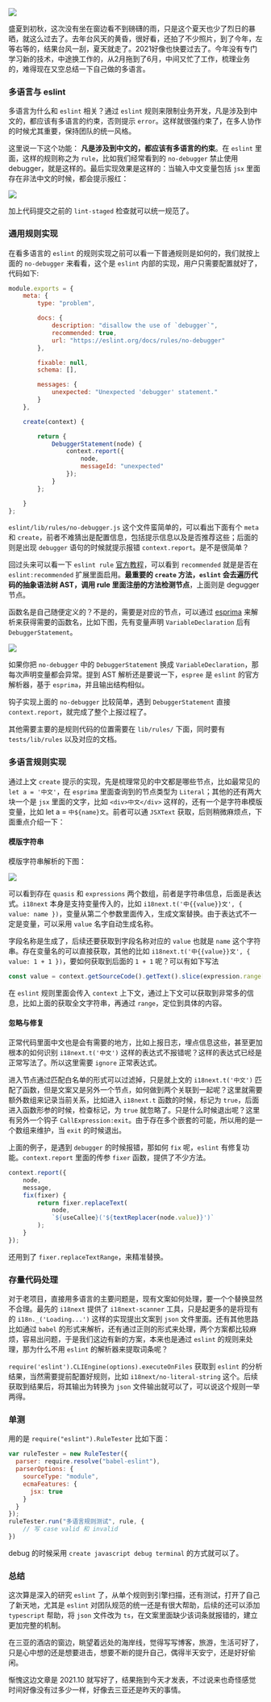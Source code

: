 ![](https://github.com/funfish/blog/raw/master/images/sanyaBeach.jpeg)

盛夏到初秋，这次没有坐在窗边看不到磅礴的雨，只是这个夏天也少了烈日的暴晒，就这么过去了。去年台风天的黄昏，很好看，还拍了不少照片，到了今年，左等右等的，结果台风一刮，夏天就走了。2021好像也快要过去了。今年没有专门学习新的技术，中途换工作的，从2月拖到了6月，中间又忙了工作，梳理业务的，难得现在又空总结一下自己做的多语言。

### 多语言与 eslint
多语言为什么和 `eslint` 相关？通过 `eslint` 规则来限制业务开发，凡是涉及到中文的，都应该有多语言的约束，否则提示 `error`。这样就很强约束了，在多人协作的时候尤其重要，保持团队的统一风格。

这里说一下这个功能： **凡是涉及到中文的，都应该有多语言的约束**。在 `eslint` 里面，这样的规则称之为 `rule`，比如我们经常看到的 `no-debugger` 禁止使用 debugger，就是这样的。最后实现效果是这样的：当输入中文变量包括 `jsx` 里面存在非法中文的时候，都会提示报红：

![](https://github.com/funfish/blog/raw/master/images/eslintI18nerror.png)

加上代码提交之前的 `lint-staged` 检查就可以统一规范了。

### 通用规则实现
在看多语言的 `eslint` 的规则实现之前可以看一下普通规则是如何的，我们就按上面的 `no-debugger` 来看看，这个是 `eslint` 内部的实现，用户只需要配置就好了，代码如下:

```javascript
module.exports = {
    meta: {
        type: "problem",

        docs: {
            description: "disallow the use of `debugger`",
            recommended: true,
            url: "https://eslint.org/docs/rules/no-debugger"
        },

        fixable: null,
        schema: [],

        messages: {
            unexpected: "Unexpected 'debugger' statement."
        }
    },

    create(context) {

        return {
            DebuggerStatement(node) {
                context.report({
                    node,
                    messageId: "unexpected"
                });
            }
        };

    }
};
```

`eslint/lib/rules/no-debugger.js` 这个文件蛮简单的，可以看出下面有个 `meta` 和 `create`，前者不难猜出是配置信息，包括提示信息以及是否推荐这些；后面的则是出现 `debugger` 语句的时候就提示报错 `context.report`。是不是很简单？

回过头来可以看一下 `eslint rule` [官方教程](https://eslint.org/docs/developer-guide/working-with-rules)，可以看到 `recommended` 就是是否在 `eslint:recommended` 扩展里面启用。**最重要的 `create` 方法，`eslint` 会去遍历代码的抽象语法树 AST，调用 rule 里面注册的方法检测节点**，上面则是 degugger 节点。

函数名是自己随便定义的？不是的，需要是对应的节点，可以通过 [esprima](https://esprima.org/demo/parse.html#) 来解析来获得需要的函数名，比如下图，先有变量声明 `VariableDeclaration` 后有 `DebuggerStatement`。

![](https://github.com/funfish/blog/raw/master/images/esprimaDebugger.png)

如果你把 `no-debugger` 中的 `DebuggerStatement` 换成 `VariableDeclaration`，那每次声明变量都会异常。提到 AST 解析还是要说一下，`espree` 是 `eslint` 的官方解析器，基于 `esprima`，并且输出结构相似。

钩子实现上面的 `no-debugger` 比较简单，遇到 `DebuggerStatement` 直接 `context.report`，就完成了整个上报过程了。

其他需要主要的是规则代码的位置需要在 `lib/rules/` 下面，同时要有 `tests/lib/rules` 以及对应的文档。

### 多语言规则实现
通过上文 `create` 提示的实现，先是梳理常见的中文都是哪些节点，比如最常见的 `let a = '中文'`，在 `esprima` 里面查询到的节点类型为 `Literal`；其他的还有两大块一个是 `jsx` 里面的文字，比如 `<div>中文</div>` 这样的，还有一个是字符串模版变量，比如 let a = `中${name}文`。前者可以通 `JSXText` 获取，后则稍微麻烦点，下面重点介绍一下：

#### 模版字符串
模版字符串解析的下图：

![](https://github.com/funfish/blog/raw/master/images/esprimaTemplate.png)

可以看到存在 `quasis` 和 `expressions` 两个数组，前者是字符串信息，后面是表达式。`i18next` 本身是支持变量传入的，比如 `i18next.t('中{{value}}文', { value: name })`，变量从第二个参数里面传入，生成文案替换。由于表达式不一定是变量，可以采用 `value` 名字自动生成名称。

字段名称是生成了，后续还要获取到字段名称对应的 `value` 也就是 `name` 这个字符串。存在变量名的可以直接获取，其他的比如 `i18next.t('中{{value}}文', { value: 1 + 1 })`，要如何获取到后面的 `1 + 1` 呢？可以有如下写法

```javascript
const value = context.getSourceCode().getText().slice(expression.range[0], expression.range[1]);
```

在 `eslint` 规则里面会传入 `context` 上下文，通过上下文可以获取到非常多的信息，比如上面的获取全文字符串，再通过 `range`，定位到具体的内容。

#### 忽略与修复
正常代码里面中文也是会有需要的地方，比如上报日志，埋点信息这些，甚至更加根本的如何识别 `i18next.t('中文')` 这样的表达式不报错呢？这样的表达式已经是正常写法了。所以这里需要 `ignore` 正常表达式。

进入节点通过匹配白名单的形式可以过滤掉，只是就上文的 `i18next.t('中文')` 匹配了函数，但是文案又是另外一个节点，如何做到两个关联到一起呢？这里就需要额外数组来记录当前关系，比如进入 `i18next.t` 函数的时候，标记为 `true`，后面进入函数形参的时候，检查标记，为 `true` 就忽略了。只是什么时候退出呢？这里有另外一个钩子 `CallExpression:exit`。由于存在多个嵌套的可能，所以用的是一个数组来维护，当 `exit` 的时候退出。

上面的例子，是遇到 `debugger` 的时候报错，那如何 `fix` 呢，`eslint` 有修复功能。`context.report` 里面的传参 `fixer` 函数，提供了不少方法。

```javascript
context.report({
    node,
    message,
    fix(fixer) {
        return fixer.replaceText(
            node,
            `${useCallee}('${textReplacer(node.value)}')`
        );
    }
});
```

还用到了 `fixer.replaceTextRange`，来精准替换。

### 存量代码处理
对于老项目，直接用多语言的主要问题是，现有文案如何处理，要一个个替换显然不合理。最先的 `i18next` 提供了 `i18next-scanner` 工具，只是起更多的是将现有的 `i18n._('Loading...')` 这样的实现提出文案到 `json` 文件里面。还有其他思路比如通过 `babel` 的形式来解析，还有通过正则的形式来处理，两个方案都比较麻烦，容易出问题，于是我们这边有新的方案，本来也是通过 `eslint` 的规则来处理，那为什么不用 `eslint` 的解析器来提取词条呢？

`require('eslint').CLIEngine(options).executeOnFiles` 获取到 `eslint` 的分析结果，当然需要提前配置好规则，比如 `i18next/no-literal-string` 这个。后续获取到结果后，将其输出为转换为 `json` 文件输出就可以了，可以说这个规则一举两得。

### 单测
用的是 `require("eslint").RuleTester` 比如下面：
```javascript
var ruleTester = new RuleTester({
  parser: require.resolve("babel-eslint"),
  parserOptions: {
    sourceType: "module",
    ecmaFeatures: {
      jsx: true
    }
  }
});
ruleTester.run("多语言规则测试", rule, {
    // 写 case valid 和 invalid
})
```

debug 的时候采用 `create javascript debug terminal` 的方式就可以了。

### 总结
这次算是深入的研究 `eslint` 了，从单个规则到引擎扫描，还有测试，打开了自己了新天地，尤其是 `eslint` 对团队规范的统一还是有很大帮助，后续的还可以添加 `typescript` 帮助，将 `json` 文件改为 `ts`，在文案里面缺少该词条就报错的，建立更加完整的机制。

在三亚的酒店的窗边，眺望着远处的海岸线，觉得写写博客，旅游，生活可好了，只是心中想的还是想要进击，想要不断的提升自己，偶得半天安宁，还是好好偷闲。

惭愧这边文章是 2021.10 就写好了，结果拖到今天才发表，不过说来也奇怪感觉时间好像没有过多少一样，好像去三亚还是昨天的事情。
